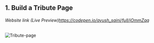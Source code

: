 ## 1. Build a Tribute Page
###### Website link (Live Preview)https://codepen.io/ayush_saini/full/jOmmZqq

![Tribute-page](https://codepen.io/ayush_saini/full/jOmmZqq)
